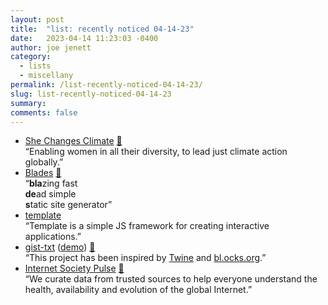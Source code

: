 ```yaml
---
layout: post
title:  "list: recently noticed 04-14-23"
date:   2023-04-14 11:23:03 -0400
author: joe jenett
category:
  - lists
  - miscellany
permalink: /list-recently-noticed-04-14-23/
slug: list-recently-noticed-04-14-23
summary: 
comments: false
---
```

<ul class="links">
	<li><a title="She Changes Climate" href="https://www.shechangesclimate.org/">She Changes Climate</a> <a href="https://pinboard.in/u:manicoo">📌</a><br>“Enabling women in all their diversity, to lead just climate action globally.”</li>
	<li><a title="Blades" href="https://getblades.org/">Blades</a> <a href="https://pinboard.in/u:messofpottage">📌</a><br>“<strong>bla</strong>zing fast<br><strong>de</strong>ad simple<br><strong>s</strong>tatic site generator”</li>
	<li><a title="GitHub - retrohacker/template: A simple framework for webapps" href="https://github.com/retrohacker/template">template</a><br>“Template is a simple JS framework for creating interactive applications.”</li>
	<li><a title="GitHub - potomak/gist-txt: A minimal text adventure engine" href="https://github.com/potomak/gist-txt">gist-txt</a> (<a href="http://potomak.github.io/gist-txt/#acebd8fe14942fab4e8e">demo</a>) <a href="https://pinboard.in/u:axodys">📌</a><br>“This project has been inspired by <a href="http://twinery.org/" rel="nofollow">Twine</a> and <a href="http://bl.ocks.org/" rel="nofollow">bl.ocks.org</a>.”</li>
<li><a title="Internet Society Pulse" href="https://pulse.internetsociety.org/">Internet Society Pulse</a> <a href="https://pinboard.in/u:garrettc">📌</a><br>“We curate data from trusted sources to help everyone understand the health, availability and evolution of the global Internet.”</li>
</ul>


<a href="https://brid.gy/publish/mastodon"></a>